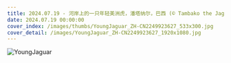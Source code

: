 ```yaml
---
title: 2024.07.19 - 河岸上的一只年轻美洲虎，潘塔纳尔，巴西 (© Tambako the Jaguar/Getty Images)
date: 2024.07.19 00:00:00
cover_index: /images/thumbs/YoungJaguar_ZH-CN2249923627_533x300.jpg
cover_detail: /images/YoungJaguar_ZH-CN2249923627_1920x1080.jpg
---
```


![YoungJaguar](/images/YoungJaguar_ZH-CN2249923627_1920x1080.jpg)
